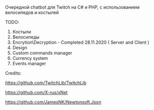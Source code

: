 Очередной chatbot для Twitch на C# и PHP, с использованием велосипедов и костылей

TODO:
1. Костыли
2. Велосипеды
3. Encrytion\Decryption - Completed 28.11.2020 ( Server and Client )
3. Design
4. Custom commands manager
5. Currency system
6. Events manager

Credits:

https://github.com/TwitchLib/TwitchLib

https://github.com/X-rus/xNet

https://github.com/JamesNK/Newtonsoft.Json
